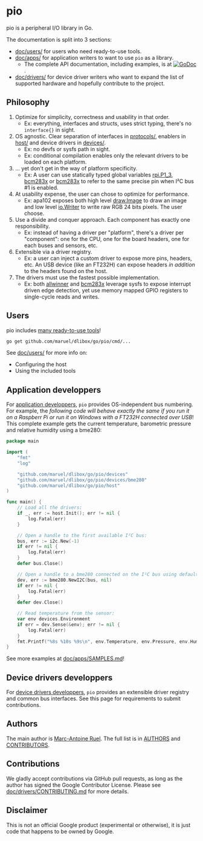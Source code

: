 # pio

pio is a peripheral I/O library in Go.

The documentation is split into 3 sections:
* [doc/users/](doc/users/) for users who need ready-to-use tools.
* [doc/apps/](doc/apps/) for application writers to want to use `pio` as a
  library.
  * The complete API documentation, including examples, is at
    [![GoDoc](https://godoc.org/github.com/maruel/dlibox/go/pio?status.svg)](https://godoc.org/github.com/maruel/dlibox/go/pio).
* [doc/drivers/](doc/drivers/) for device driver writers who want to expand
  the list of supported hardware and hopefully contribute to the project.


## Philosophy

1. Optimize for simplicity, correctness and usability in that order.
   * Ex: everything, interfaces and structs, uses strict typing, there's no
     `interface{}` in sight.
2. OS agnostic. Clear separation of interfaces in [protocols/](protocols),
   enablers in [host/](host) and device drivers in [devices/](devices).
   * Ex: no devfs or sysfs path in sight.
   * Ex: conditional compilation enables only the relevant drivers to be loaded
     on each platform.
3. ... yet don't get in the way of platform specificity.
   * Ex: A user can use statically typed global variables
     [rpi.P1_3](https://godoc.org/github.com/maruel/dlibox/go/pio/host/rpi#pkg-variables),
     [bcm283x](https://godoc.org/github.com/maruel/dlibox/go/pio/host/bcm283x#Pin)
     or
     [bcm283x](https://godoc.org/github.com/maruel/dlibox/go/pio/host/bcm283x#pkg-variables)
     to refer to the same precise pin when I²C bus #1 is enabled.
3. At usability expense, the user can chose to optimize for performance.
   * Ex: apa102 exposes both high level
     [draw.Image](https://golang.org/pkg/image/draw/#Image) to draw an image and
     low level [io.Writer](https://golang.org/pkg/io/#Writer) to write raw RGB
     24 bits pixels. The user choose.
4. Use a divide and conquer approach. Each component has exactly one
   responsibility.
   * Ex: instead of having a driver per "platform", there's a driver per
     "component": one for the CPU, one for the board headers, one for each
     buses and sensors, etc.
5. Extensible via a driver registry.
   * Ex: a user can inject a custom driver to expose more pins, headers, etc. An
     USB device (like an FT232H) can expose headers _in addition_ to the headers
     found on the host.
6. The drivers must use the fastest possible implementation.
   * Ex: both
     [allwinner](https://godoc.org/github.com/maruel/dlibox/go/pio/host/allwinner)
     and
     [bcm283x](https://godoc.org/github.com/maruel/dlibox/go/pio/host/bcm283x)
     leverage sysfs to expose interrupt driven edge detection, yet use memory
     mapped GPIO registers to single-cycle reads and writes.


## Users

pio includes [many ready-to-use tools](cmd)!

```bash
go get github.com/maruel/dlibox/go/pio/cmd/...
```

See [doc/users/](doc/users/) for more info on:

* Configuring the host
* Using the included tools


## Application developpers

For [application developpers](doc/apps/), `pio` provides OS-independent bus
numbering. For example, the *following code will behave exactly the same if you
run it on a Raspberr Pi or run it on Windows with a FT232H connected over USB*!
This complete example gets the current temperature, barometric pressure and
relative humidity using a bme280:

```go
package main

import (
    "fmt"
    "log"

    "github.com/maruel/dlibox/go/pio/devices"
    "github.com/maruel/dlibox/go/pio/devices/bme280"
    "github.com/maruel/dlibox/go/pio/host"
)

func main() {
    // Load all the drivers:
    if _, err := host.Init(); err != nil {
        log.Fatal(err)
    }

    // Open a handle to the first available I²C bus:
    bus, err := i2c.New(-1)
    if err != nil {
        log.Fatal(err)
    }
    defer bus.Close()

    // Open a handle to a bme280 connected on the I²C bus using default settings:
    dev, err := bme280.NewI2C(bus, nil)
    if err != nil {
        log.Fatal(err)
    }
    defer dev.Close()

    // Read temperature from the sensor:
    var env devices.Environment
    if err = dev.Sense(&env); err != nil {
        log.Fatal(err)
    }
    fmt.Printf("%8s %10s %9s\n", env.Temperature, env.Pressure, env.Humidity)
}
```

See more examples at [doc/apps/SAMPLES.md](doc/apps/SAMPLES.md)!


## Device drivers developpers

For [device drivers developpers](doc/drivers/), `pio` provides an extensible
driver registry and common bus interfaces. See this page for requirements to
submit contributions.


## Authors

The main author is [Marc-Antoine Ruel](https://github.com/maruel). The full list
is in [AUTHORS](AUTHORS) and [CONTRIBUTORS](CONTRIBUTORS).


## Contributions

We gladly accept contributions via GitHub pull requests, as long as the author
has signed the Google Contributor License. Please see
[doc/drivers/CONTRIBUTING.md](doc/drivers/CONTRIBUTING.md) for more details.


## Disclaimer

This is not an official Google product (experimental or otherwise), it
is just code that happens to be owned by Google.
